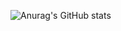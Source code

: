 ![Anurag's GitHub stats](https://github-readme-stats.vercel.app/api?username=NicoEghbal&show_icons=true&bg_color=00000000)
